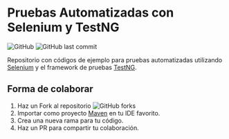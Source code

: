 # Pruebas Automatizadas con Selenium y TestNG
![GitHub](https://img.shields.io/github/license/framorac/selenium-testng) ![GitHub last commit](https://img.shields.io/github/last-commit/framorac/selenium-testng)

Repositorio con códigos de ejemplo para pruebas automatizadas utilizando [Selenium](https://www.selenium.dev/) y el framework de pruebas [TestNG](https://testng.org/doc/index.html).

## Forma de colaborar

1. Haz un Fork al repositorio ![GitHub forks](https://img.shields.io/github/forks/framorac/selenium-testng?style=social)
2. Importar como proyecto [Maven](https://maven.apache.org/) en tu IDE favorito.
3. Crea una nueva rama para tu código.
4. Haz un PR para compartir tu colaboración.
